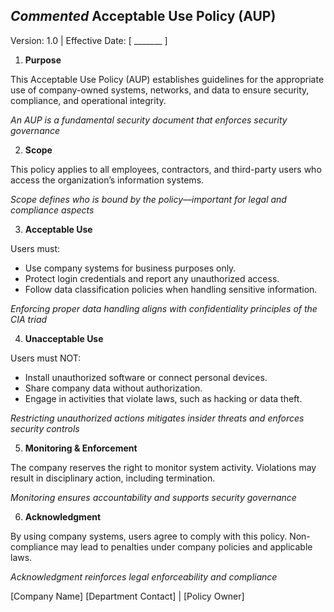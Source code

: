 ## *Commented* Acceptable Use Policy (AUP) ## 

Version: 1.0 | Effective Date: [ _______ ]

1. **Purpose**

This Acceptable Use Policy (AUP) establishes guidelines for the appropriate use of company-owned systems, networks, and data to ensure security, compliance, and operational integrity.

*An AUP is a fundamental security document that enforces security governance*

2. **Scope**

This policy applies to all employees, contractors, and third-party users who access the organization’s information systems.

*Scope defines who is bound by the policy—important for legal and compliance aspects*

3. **Acceptable Use**

Users must:

- Use company systems for business purposes only.
- Protect login credentials and report any unauthorized access.
- Follow data classification policies when handling sensitive information.

*Enforcing proper data handling aligns with confidentiality principles of the CIA triad*

4. **Unacceptable Use**

Users must NOT:

- Install unauthorized software or connect personal devices.
- Share company data without authorization.
- Engage in activities that violate laws, such as hacking or data theft.

*Restricting unauthorized actions mitigates insider threats and enforces security controls*

5. **Monitoring & Enforcement**

The company reserves the right to monitor system activity. Violations may result in disciplinary action, including termination.

*Monitoring ensures accountability and supports security governance*

6. **Acknowledgment**

By using company systems, users agree to comply with this policy. Non-compliance may lead to penalties under company policies and applicable laws.

*Acknowledgment reinforces legal enforceability and compliance*

[Company Name]
[Department Contact] | [Policy Owner]
